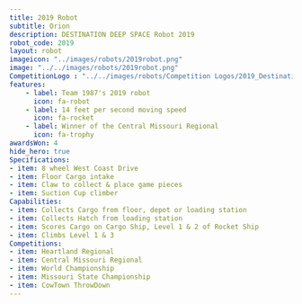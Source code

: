 ```yaml
---
title: 2019 Robot
subtitle: Orion
description: DESTINATION DEEP SPACE Robot 2019
robot_code: 2019
layout: robot
imageicon: "../images/robots/2019robot.png"
image: "../../images/robots/2019robot.png"
CompetitionLogo : "../../images/robots/Competition Logos/2019_Destination_Deep_Space.svg"
features:
    - label: Team 1987's 2019 robot
      icon: fa-robot
    - label: 14 feet per second moving speed
      icon: fa-rocket
    - label: Winner of the Central Missouri Regional
      icon: fa-trophy
awardsWon: 4
hide_hero: true
Specifications:
- item: 8 wheel West Coast Drive
- item: Floor Cargo intake
- item: Claw to collect & place game pieces
- item: Suction Cup climber
Capabilities:
- item: Collects Cargo from floor, depot or loading station
- item: Collects Hatch from loading station
- item: Scores Cargo on Cargo Ship, Level 1 & 2 of Rocket Ship
- item: Climbs Level 1 & 3
Competitions:
- item: Heartland Regional
- item: Central Missouri Regional
- item: World Championship
- item: Missouri State Championship
- item: CowTown ThrowDown
---
```


